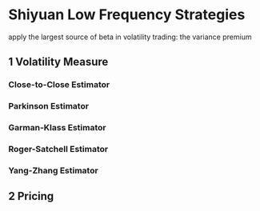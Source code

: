 # Shiyuan Low Frequency Strategies

apply the largest source of beta in volatility trading: the variance premium

## 1 Volatility Measure
### Close-to-Close Estimator
### Parkinson Estimator
### Garman-Klass Estimator
### Roger-Satchell Estimator
### Yang-Zhang Estimator

## 2 Pricing



